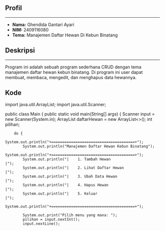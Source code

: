 ## Profil
---
- **Nama:** Ghendida Gantari Ayari
- **NIM:** 2409116080
- **Tema:** Manajemen Daftar Hewan Di Kebun Binatang

## Deskripsi
---
Program ini adalah sebuah program sederhana CRUD dengan tema manajemen daftar hewan kebun binatang. Di program ini user dapat membuat, membaca, mengedit, dan menghapus data hewannya.

## Kode

import java.util.ArrayList;
import java.util.Scanner;

public class Main {
    public static void main(String[] args) {
        Scanner input = new Scanner(System.in);
        ArrayList<String> daftarHewan = new ArrayList<>();
        int pilihan;

        do {
            System.out.println("+======================================+");
            System.out.println("Manajemen Daftar Hewan Kebun Binatang");
            System.out.println("+======================================+");
            System.out.println("|    1. Tambah Hewan                   |");
            System.out.println("|    2. Lihat Daftar Hewan             |");
            System.out.println("|    3. Ubah Data Hewan                |");
            System.out.println("|    4. Hapus Hewan                    |");
            System.out.println("|    5. Keluar                         |");
            System.out.println("+======================================+");

            System.out.print("Pilih menu yang mana: ");
            pilihan = input.nextInt();
            input.nextLine();
